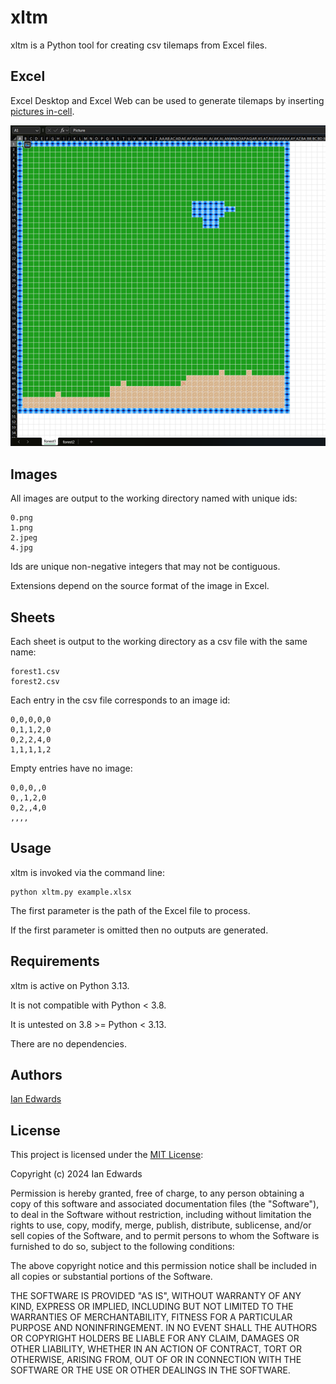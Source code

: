 # xltm

xltm is a Python tool for creating csv tilemaps from Excel files.

## Excel

Excel Desktop and Excel Web can be used to generate tilemaps by inserting [pictures in-cell](https://support.microsoft.com/en-us/office/insert-picture-in-cell-in-excel-e9317aee-4294-49a3-875c-9dd95845bab0).

![Example Tilemap](./example.png)

## Images

All images are output to the working directory named with unique ids:
```
0.png
1.png
2.jpeg
4.jpg
```
Ids are unique non-negative integers that may not be contiguous.

Extensions depend on the source format of the image in Excel.

## Sheets

Each sheet is output to the working directory as a csv file with the same name:
```
forest1.csv
forest2.csv
```

Each entry in the csv file corresponds to an image id:
```
0,0,0,0,0
0,1,1,2,0
0,2,2,4,0
1,1,1,1,2
```

Empty entries have no image:
```
0,0,0,,0
0,,1,2,0
0,2,,4,0
,,,,
```
## Usage

xltm is invoked via the command line:

```console
python xltm.py example.xlsx
```

The first parameter is the path of the Excel file to process.

If the first parameter is omitted then no outputs are generated.

## Requirements

xltm is active on Python 3.13.

It is not compatible with Python < 3.8.

It is untested on 3.8 >= Python < 3.13.

There are no dependencies.

## Authors

[Ian Edwards](mailto:ian.contact@proton.me)

## License

This project is licensed under the [MIT License](https://opensource.org/license/MIT):

Copyright (c) 2024 Ian Edwards

Permission is hereby granted, free of charge, to any person obtaining a copy
of this software and associated documentation files (the "Software"), to deal
in the Software without restriction, including without limitation the rights
to use, copy, modify, merge, publish, distribute, sublicense, and/or sell
copies of the Software, and to permit persons to whom the Software is
furnished to do so, subject to the following conditions:

The above copyright notice and this permission notice shall be included in all
copies or substantial portions of the Software.

THE SOFTWARE IS PROVIDED "AS IS", WITHOUT WARRANTY OF ANY KIND, EXPRESS OR
IMPLIED, INCLUDING BUT NOT LIMITED TO THE WARRANTIES OF MERCHANTABILITY,
FITNESS FOR A PARTICULAR PURPOSE AND NONINFRINGEMENT. IN NO EVENT SHALL THE
AUTHORS OR COPYRIGHT HOLDERS BE LIABLE FOR ANY CLAIM, DAMAGES OR OTHER
LIABILITY, WHETHER IN AN ACTION OF CONTRACT, TORT OR OTHERWISE, ARISING FROM,
OUT OF OR IN CONNECTION WITH THE SOFTWARE OR THE USE OR OTHER DEALINGS IN THE
SOFTWARE.